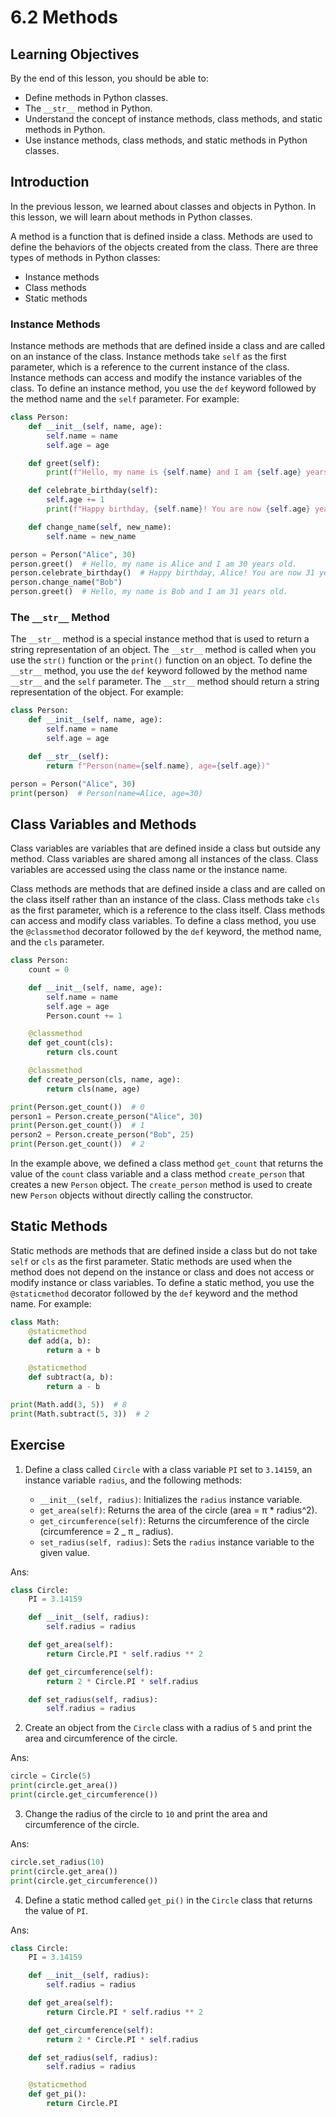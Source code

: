 # 6.2 Methods

## Learning Objectives

By the end of this lesson, you should be able to:

- Define methods in Python classes.
- The `__str__` method in Python.
- Understand the concept of instance methods, class methods, and static methods in Python.
- Use instance methods, class methods, and static methods in Python classes.

## Introduction

In the previous lesson, we learned about classes and objects in Python. In this lesson, we will learn about methods in Python classes.

A method is a function that is defined inside a class. Methods are used to define the behaviors of the objects created from the class. There are three types of methods in Python classes:

- Instance methods
- Class methods
- Static methods

### Instance Methods

Instance methods are methods that are defined inside a class and are called on an instance of the class. Instance methods take `self` as the first parameter, which is a reference to the current instance of the class. Instance methods can access and modify the instance variables of the class. To define an instance method, you use the `def` keyword followed by the method name and the `self` parameter. For example:

```python
class Person:
    def __init__(self, name, age):
        self.name = name
        self.age = age

    def greet(self):
        print(f"Hello, my name is {self.name} and I am {self.age} years old.")

    def celebrate_birthday(self):
        self.age += 1
        print(f"Happy birthday, {self.name}! You are now {self.age} years old.")

    def change_name(self, new_name):
        self.name = new_name

person = Person("Alice", 30)
person.greet()  # Hello, my name is Alice and I am 30 years old.
person.celebrate_birthday()  # Happy birthday, Alice! You are now 31 years old.
person.change_name("Bob")
person.greet()  # Hello, my name is Bob and I am 31 years old.
```

### The `__str__` Method

The `__str__` method is a special instance method that is used to return a string representation of an object. The `__str__` method is called when you use the `str()` function or the `print()` function on an object. To define the `__str__` method, you use the `def` keyword followed by the method name `__str__` and the `self` parameter. The `__str__` method should return a string representation of the object. For example:

```python
class Person:
    def __init__(self, name, age):
        self.name = name
        self.age = age

    def __str__(self):
        return f"Person(name={self.name}, age={self.age})"

person = Person("Alice", 30)
print(person)  # Person(name=Alice, age=30)
```

## Class Variables and Methods

Class variables are variables that are defined inside a class but outside any method. Class variables are shared among all instances of the class. Class variables are accessed using the class name or the instance name.

Class methods are methods that are defined inside a class and are called on the class itself rather than an instance of the class. Class methods take `cls` as the first parameter, which is a reference to the class itself. Class methods can access and modify class variables. To define a class method, you use the `@classmethod` decorator followed by the `def` keyword, the method name, and the `cls` parameter.

```python
class Person:
    count = 0

    def __init__(self, name, age):
        self.name = name
        self.age = age
        Person.count += 1

    @classmethod
    def get_count(cls):
        return cls.count

    @classmethod
    def create_person(cls, name, age):
        return cls(name, age)

print(Person.get_count())  # 0
person1 = Person.create_person("Alice", 30)
print(Person.get_count())  # 1
person2 = Person.create_person("Bob", 25)
print(Person.get_count())  # 2
```

In the example above, we defined a class method `get_count` that returns the value of the `count` class variable and a class method `create_person` that creates a new `Person` object. The `create_person` method is used to create new `Person` objects without directly calling the constructor.

## Static Methods

Static methods are methods that are defined inside a class but do not take `self` or `cls` as the first parameter. Static methods are used when the method does not depend on the instance or class and does not access or modify instance or class variables. To define a static method, you use the `@staticmethod` decorator followed by the `def` keyword and the method name. For example:

```python
class Math:
    @staticmethod
    def add(a, b):
        return a + b

    @staticmethod
    def subtract(a, b):
        return a - b

print(Math.add(3, 5))  # 8
print(Math.subtract(5, 3))  # 2
```

## Exercise

1. Define a class called `Circle` with a class variable `PI` set to `3.14159`, an instance variable `radius`, and the following methods:

   - `__init__(self, radius)`: Initializes the `radius` instance variable.
   - `get_area(self)`: Returns the area of the circle (area = π \* radius^2).
   - `get_circumference(self)`: Returns the circumference of the circle (circumference = 2 _ π _ radius).
   - `set_radius(self, radius)`: Sets the `radius` instance variable to the given value.

Ans:

```python
class Circle:
    PI = 3.14159

    def __init__(self, radius):
        self.radius = radius

    def get_area(self):
        return Circle.PI * self.radius ** 2

    def get_circumference(self):
        return 2 * Circle.PI * self.radius

    def set_radius(self, radius):
        self.radius = radius
```

2. Create an object from the `Circle` class with a radius of `5` and print the area and circumference of the circle.

Ans:

```python
circle = Circle(5)
print(circle.get_area())
print(circle.get_circumference())
```

3. Change the radius of the circle to `10` and print the area and circumference of the circle.

Ans:

```python
circle.set_radius(10)
print(circle.get_area())
print(circle.get_circumference())
```

4. Define a static method called `get_pi()` in the `Circle` class that returns the value of `PI`.

Ans:

```python
class Circle:
    PI = 3.14159

    def __init__(self, radius):
        self.radius = radius

    def get_area(self):
        return Circle.PI * self.radius ** 2

    def get_circumference(self):
        return 2 * Circle.PI * self.radius

    def set_radius(self, radius):
        self.radius = radius

    @staticmethod
    def get_pi():
        return Circle.PI
```
